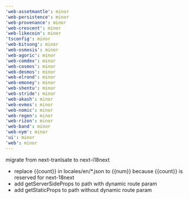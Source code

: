 ```yaml
---
'web-assetmantle': minor
'web-persistence': minor
'web-provenance': minor
'web-crescent': minor
'web-likecoin': minor
'tsconfig': minor
'web-bitsong': minor
'web-osmosis': minor
'web-agoric': minor
'web-comdex': minor
'web-cosmos': minor
'web-desmos': minor
'web-elrond': minor
'web-emoney': minor
'web-shentu': minor
'web-stride': minor
'web-akash': minor
'web-evmos': minor
'web-nomic': minor
'web-regen': minor
'web-rizon': minor
'web-band': minor
'web-nym': minor
'ui': minor
'web': minor
---
```


migrate from next-tranlsate to next-i18next

- replace {{count}} in locales/en/\*.json to {{num}} because {{count}} is reserved for next-18next
- add getServerSideProps to path with dynamic route param
- add getStaticProps to path without dynamic route param
